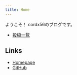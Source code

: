 ```yaml
---
title: Home
---
```


ようこそ！
cordx56のブログです。

- [投稿一覧](/archive.html)

## Links

- [Homepage](https://cordx.cx/)
- [GitHub](https://github.com/cordx56)
